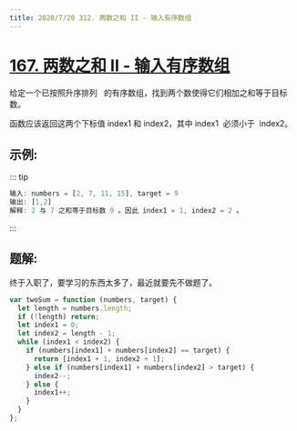 ```yaml
---
title: 2020/7/20 312. 两数之和 II - 输入有序数组
---
```


# [167. 两数之和 II - 输入有序数组](https://leetcode-cn.com/problems/two-sum-ii-input-array-is-sorted/)

给定一个已按照升序排列   的有序数组，找到两个数使得它们相加之和等于目标数。

函数应该返回这两个下标值 index1 和 index2，其中 index1  必须小于  index2。

## 示例:

::: tip

```js
输入: numbers = [2, 7, 11, 15], target = 9
输出: [1,2]
解释: 2 与 7 之和等于目标数 9 。因此 index1 = 1, index2 = 2 。
```

:::

## 题解:

终于入职了，要学习的东西太多了，最近就要先不做题了。

```js
var twoSum = function (numbers, target) {
  let length = numbers.length;
  if (!length) return;
  let index1 = 0;
  let index2 = length - 1;
  while (index1 < index2) {
    if (numbers[index1] + numbers[index2] == target) {
      return [index1 + 1, index2 + 1];
    } else if (numbers[index1] + numbers[index2] > target) {
      index2--;
    } else {
      index1++;
    }
  }
};
```
